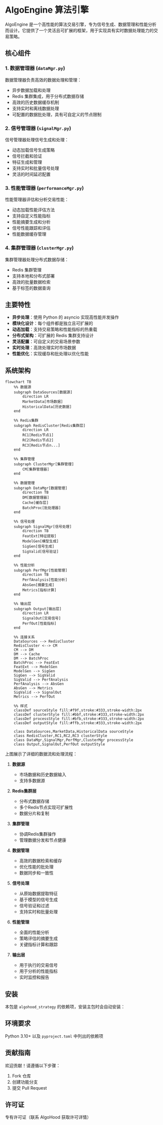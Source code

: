 # AlgoEngine 算法引擎

AlgoEngine 是一个高性能的算法交易引擎，专为信号生成、数据管理和性能分析而设计。它提供了一个灵活且可扩展的框架，用于实现具有实时数据处理能力的交易策略。

## 核心组件

### 1. 数据管理器 (`dataMgr.py`)
数据管理器负责高效的数据处理和管理：
- 异步数据加载和处理
- Redis 集群集成，用于分布式数据存储
- 高效的历史数据缓存机制
- 支持实时和离线数据处理
- 可配置的数据批处理，具有可自定义的节点限制

### 2. 信号管理器 (`signalMgr.py`)
信号管理器处理信号生成和处理：
- 动态加载信号生成策略
- 信号拦截和验证
- 特征生成和管理
- 支持实时和批量信号处理
- 灵活的时间延迟配置

### 3. 性能管理器 (`performanceMgr.py`)
性能管理器评估和分析交易性能：
- 动态加载性能评估方法
- 支持自定义性能指标
- 性能摘要生成和分析
- 信号性能跟踪和评估
- 性能数据缓存管理

### 4. 集群管理器 (`clusterMgr.py`)
集群管理器处理分布式数据存储：
- Redis 集群管理
- 支持本地和分布式部署
- 高效的批量数据检索
- 基于标签的数据查询

## 主要特性

- **异步处理**：使用 Python 的 asyncio 实现高性能并发操作
- **模块化设计**：每个组件都是独立且可扩展的
- **动态加载**：支持交易策略和性能指标的热重载
- **分布式架构**：可扩展的 Redis 集群支持设计
- **灵活配置**：可自定义的交易场景参数
- **实时处理**：高效处理实时市场数据
- **性能优化**：实现缓存和批处理以优化性能

## 系统架构

```mermaid
flowchart TB
    %% 数据源
    subgraph DataSources[数据源]
        direction LR
        MarketData[市场数据]
        HistoricalData[历史数据]
    end

    %% Redis集群
    subgraph RedisCluster[Redis集群层]
        direction LR
        RC1[Redis节点1]
        RC2[Redis节点2]
        RC3[Redis节点n...]
    end

    %% 集群管理
    subgraph ClusterMgr[集群管理]
        CM[集群管理器]
    end

    %% 数据管理
    subgraph DataMgr[数据管理]
        direction TB
        DM[数据管理器]
        Cache[缓存层]
        BatchProc[批处理器]
    end

    %% 信号处理
    subgraph SignalMgr[信号处理]
        direction TB
        FeatExt[特征提取]
        ModelGen[模型生成]
        SigGen[信号生成]
        SigValid[信号验证]
    end

    %% 性能分析
    subgraph PerfMgr[性能管理]
        direction TB
        PerfAnalysis[性能分析]
        AbsGen[摘要生成]
        Metrics[指标计算]
    end

    %% 输出层
    subgraph Output[输出层]
        direction LR
        SignalOut[交易信号]
        PerfOut[性能指标]
    end

    %% 连接关系
    DataSources --> RedisCluster
    RedisCluster <--> CM
    CM --> DM
    DM --> Cache
    DM --> BatchProc
    BatchProc --> FeatExt
    FeatExt --> ModelGen
    ModelGen --> SigGen
    SigGen --> SigValid
    SigValid --> PerfAnalysis
    PerfAnalysis --> AbsGen
    AbsGen --> Metrics
    SigValid --> SignalOut
    Metrics --> PerfOut

    %% 样式
    classDef sourceStyle fill:#f9f,stroke:#333,stroke-width:2px
    classDef clusterStyle fill:#bbf,stroke:#333,stroke-width:2px
    classDef processStyle fill:#bfb,stroke:#333,stroke-width:2px
    classDef outputStyle fill:#ffb,stroke:#333,stroke-width:2px

    class DataSources,MarketData,HistoricalData sourceStyle
    class RedisCluster,RC1,RC2,RC3 clusterStyle
    class DataMgr,SignalMgr,PerfMgr,ClusterMgr processStyle
    class Output,SignalOut,PerfOut outputStyle
```

上图展示了详细的数据流和处理流程：

1. **数据源**
   - 市场数据和历史数据输入
   - 支持多数据源

2. **Redis集群层**
   - 分布式数据存储
   - 多个Redis节点实现可扩展性
   - 数据分片和复制

3. **集群管理**
   - 协调Redis集群操作
   - 管理数据分发和节点健康

4. **数据管理**
   - 高效的数据检索和缓存
   - 优化性能的批处理
   - 数据同步和一致性

5. **信号处理**
   - 从原始数据提取特征
   - 基于模型的信号生成
   - 信号验证和过滤
   - 支持实时和批量处理

6. **性能管理**
   - 全面的性能分析
   - 策略评估的摘要生成
   - 关键指标计算和跟踪

7. **输出层**
   - 用于执行的交易信号
   - 用于分析的性能指标
   - 实时监控和报告

## 安装

本包是 `algohood_strategy` 的依赖项，安装主包时会自动安装：

## 环境要求

Python 3.10+ 以及 `pyproject.toml` 中列出的依赖项

## 贡献指南

欢迎贡献！请遵循以下步骤：
1. Fork 仓库
2. 创建功能分支
3. 提交 Pull Request

## 许可证

专有许可证（联系 AlgoHood 获取许可详情） 